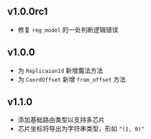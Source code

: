 ## v1.0.0rc1

- 修复 `reg_model` 的一处判断逻辑错误

## v1.0.0

- 为 `ReplicaionId` 新增魔法方法
- 为 `CoordOffset` 新增 `from_offset` 方法

## v1.1.0

- 添加基础路由类型以支持多芯片
- 芯片坐标将导出为字符串类型，形如 `"(1, 0)"`
